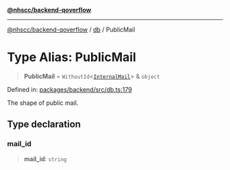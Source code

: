 [**@nhscc/backend-qoverflow**](../../README.md)

***

[@nhscc/backend-qoverflow](../../README.md) / [db](../README.md) / PublicMail

# Type Alias: PublicMail

> **PublicMail** = `WithoutId`\<[`InternalMail`](InternalMail.md)\> & `object`

Defined in: [packages/backend/src/db.ts:179](https://github.com/nhscc/qoverflow.api.hscc.bdpa.org/blob/7f72ded3e1b4a649a6466e0d002164176291fadc/packages/backend/src/db.ts#L179)

The shape of public mail.

## Type declaration

### mail\_id

> **mail\_id**: `string`
